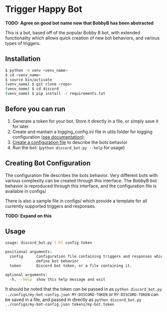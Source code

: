 # Trigger Happy Bot

**TODO: Agree on good bot name now that BobbyB has been abstracted**

This is a bot, based off of the popular Bobby B bot, with extended functionality which allows quick creation of new bot behaviors, and various types of triggers.

## Installation

```bash
$ python -m venv <venv_name>
$ cd <venv_name>
$ source bin/activate
(venv_name) $ git clone <repo>
(venv_name) $ cd discord
(venv_name) $ pip install -r requirements.txt
```

## Before you can run

1. Generate a token for your bot. Store it directly in a file, or simply save it for later.
2. Create and mantain a logging_config.ini file in utils folder for logging configuration ([see documentation](https://docs.python.org/3/library/logging.config.html#logging-config-fileformat));
3. [Create a configuration file](#creating-bot-configuration) to describe the bots behavior
4. Run the bot: (`python discord_bot.py --help` for usage)

## Creating Bot Configuration

The configuration file describes the bots behavior. Very different bots with various complexity can be created through this interface. The BobbyB bot behavior is reproduced through this interface, and the configuration file is available in configs/

There is also a sample file in configs/ which provide a template for all currently supported triggers and responses.

**TODO: Expand on this**

## Usage

```bash
usage: discord_bot.py [-h] config token

positional arguments:
  config      Configuration file containing triggers and responses which
              define bot behavior
  token       Discord bot token, or a file containing it.

optional arguments:
  -h, --help  show this help message and exit
```

It should be noted that the token can be passed in as ```python discord_bot.py ../configs/my-bot-config.json MY-DISCORD-TOKEN``` or ```MY-DISCORD-TOKEN``` can be saved in a file, and passed in directly as ```python discord_bot.py ../configs/my-bot-config.json tokens/my-bot.token```
